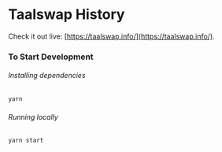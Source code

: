 # Taalswap History

Check it out live: [https://taalswap.info/](https://taalswap.info/).

### To Start Development

###### Installing dependencies
```bash
yarn
```

###### Running locally
```bash
yarn start
```
